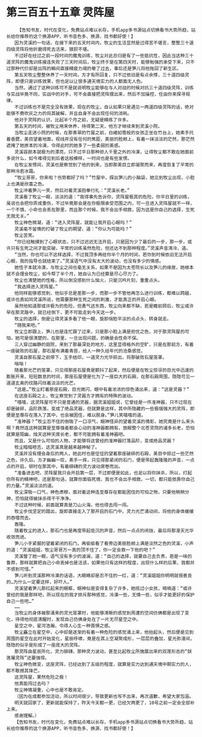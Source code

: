 # 第三百五十五章 灵阵屋
        【告知书友，时代在变化，免费站点难以长存，手机app多书源站点切换看书大势所趋，站长给你推荐的这个换源APP，听书音色多、换源、找书都好使！】
       因为灵溪的一句话，在接下来的五天时间内，牧尘的生活显然是过得苦不堪言，整整三十道四级灵阵将他折磨得死去活来，狼狈不堪。
       不过好在经过之前一段时间的魔鬼训练，牧尘对此总归是有了一些抵抗性，因此当这种三十道灵阵的魔鬼训练接连失败了三天时间后，牧尘终于是在第四天时，能够勉强的承受下来，只不过那种代价却是出阵的瞬间直接精疲力竭的晕了过去，事后还是笋儿将他拖回了新生区。
       第五天牧尘整整休养了一天时间，方才有所回复，只不过依旧是有点余悸，三十道四级灵阵，即便只是训练效果，但也足以让很多通天境实力的人都面无人色。
       当然，通过了这种训练可不是就说明牧尘能够在与人对战的时候对抗三十道四级灵阵，训练与实战毕竟不同，实战中的对手，可不会直接把灵阵摆出来，然后不加操控，任由你来探寻规律。
       不过训练也不是完全没有效果，现在的牧尘，自认如果只是遇见一两道四级灵阵的话，绝对能够不费吹灰之力的将其破解，并且自身不会出现任何的消耗。
       他对于灵阵的认识，比起半个月之前，无疑是精练了许多。
       第五天的时间，被牧尘用来休养，待得第二天，他方才继续来到灵溪小院。
       当牧尘走进小院的时候，在那青翠的竹屋之前，白裙如雪般的女孩正坐在竹台上，她素手托着香腮，美目望着地面，视线并没有任何的焦距，美丽的脸颊上，有着一抹淡淡的茫然，那茫然遮掩了她原本的冷漠，令得此时的她多了一些柔弱的美感。
       灵溪容颜本就极为的漂亮，只不过平日那种拒人千里之外的冷漠，让得牧尘都不敢在她面前多说什么，如今难得见到后者这般模样，一时间也是有些发愣。
       在牧尘发愣间，灵溪也是察觉到了他的到来，当即那美目立即凝聚而来，再度恢复了平常的那种冷若冰霜。
       “牧尘哥哥，你来啦？伤势都好了吗？”竹屋中，探出笋儿的小脑袋，她见到牧尘出现，小脸上也满是欣喜之色。
       牧尘冲着笋儿一笑，然后对着灵溪抱拳行礼：“灵溪长老。”
       灵溪看了牧尘一眼，淡淡的道：“我得事先告诉你，灵阵屋极其的危险，你平日里的训练，虽说也会把你弄成重伤，不过毕竟那会是在你极限承受范围之内，可一旦进入灵阵屋就不一样，一个不慎，小命也会丢在那里，而且那个时候，我不会出手相救，因为这是你自己的选择，生死无我无关。”
       牧尘神色微凝，道：“进入灵阵屋，就能让我开启心眼吗？”
       灵溪毫不留情的打破了牧尘的期望，道：“你认为可能吗？”
       牧尘苦笑。
       “你已经触摸到了心眼状态，只不过迟迟无法开启，只是因为少了最后的一步，那一步，或许只有生死之间才能突破，平常的训练虽然危险，但还达不到那种程度。”灵溪声音清冷，道。
       “当然，你也可以不这样选择，不过我顶多再给你半个月的时间，若你到时候依旧无法开启心眼，我的指导也就结束了。”灵溪语气中没有太大的波动，也没有多少的情感。
       她性子本就冷漠，与牧尘之间也毫无关系，如果不是因为太苍院长以及笋儿的缘故，她根本就不会理会牧尘，如今帮了半个月，她自认为已经算是尽心尽力了。
       牧尘也清楚她的性格，所以倒没感到什么恼火，只是沉吟片刻，重重点头。
       “我选择进入灵阵屋。”
       他同样能够感觉到，他似乎总是差那一步，而那一步不管他再怎么进行训练，都难以跨越，或许也真如同灵溪所说，他需要那种生死之间的刺激，才能真正的开启心眼。
       虽然他知道那或许极为的危险，但勇气这东西，牧尘向来都不缺，若是瞻前顾后，牧尘或许早在那灵路中，就已经倒下，更不可能走到今天这一步。
       牧尘的选择，倒是让得灵溪多看了他一眼，旋即俏脸平淡的点点头，转身就走。
       “随我来吧。”
       牧尘立即跟上，笋儿也是连忙跟了过来，只是那小脸上满是担忧之色，对于那灵阵屋的可怕，她可是很清楚的，在那里，一旦出现问题，的确是会性命不保。
       三人穿过幽静的庭院，来到了那最深处的地方，这里显得格外的空旷，只是在那前方，有着一座破败的石屋，那石屋布满着青苔，给人一种久经年代的沧桑感觉。
       灵溪自那石屋之前停下，玉手结印，一道灵力光华掠出，将那破败石屋笼罩。
       嗡嗡！
       随着那光芒的笼罩，只见得那座石屋竟是颤抖了起来，然后便是在牧尘惊讶的目光中迅速的膨胀开来，短短数息的时间，那座石屋便是化为了一座巨大的石殿，在那石殿周围，隐隐可见一道道玄奥的纹路闪烁着淡淡的光芒。
       “这是…”牧尘盯着那座石殿，目光微闪，眼中有着浓浓的惊色涌出来，道：“这是灵器？”
       在这座石殿之上，牧尘察觉到了灵器方才拥有的特殊的波动。
       “嘻嘻，这灵阵屋可不只是普通的灵器，据灵溪姐姐说，它曾经是一件准神器，只不过现在却是破碎，品阶跌落，变成了绝品灵器，但就算是这样，其中所隐藏的一些极端强大的灵阵，即便是至尊存在落入了其中，也会被困住，难以脱身。”笋儿笑嘻嘻的道。
       “准神器？”牧尘忍不住的倒吸了一口凉气，眼神怪异的望着灵溪的倩影，她究竟是什么来头啊？竟然连这种就算是至尊强者都会心动的准神器都拥有，放眼整个北苍灵院的诸多长老，恐怕就算是陌幽，烛天这种天席长老，都不可能拥有着准神器吧。
       而且，又是什么可怕的人物，才能够将这曾经的准神器打落品阶，变成绝品灵器？
       牧尘暗暗咂舌，这灵溪真是越来越神秘了。
       灵溪并没有理会身后的两人，她此时也是怔怔的望着那座破碎的石殿，美目中掠过一些茫然之色，许久后，方才幽幽一叹，素手一挥，只见得那紧闭的石门，便是带起轰隆隆的声音，一点点的开启，顿时在那其中，有着磅礴的灵力波动席卷而出。
       “准备进去吧，灵阵屋我只会开启第一层，不过即便是如此，也足以将你抹杀，所以，打起你所有的精神吧，还是那句话，就算你面临死境，我也不会出手相救，一切，都只能依靠你自己的力量。”灵溪淡淡的道。
       牧尘深吸一口气，神色肃穆，面对着这种连至尊存在都能困住的可怕之物，只要他稍稍分神，恐怕就得被抹杀得干干净净。
       不过这种时候，前面就算真是刀山火海，他也得去闯一闯。
       牧尘步伐坚定的踏出，旋即直接走入了那开启的石门中，灵力光芒涌动间，将他的身体缓缓的吞噬而去。
       轰隆。
       随着牧尘的进入，那石门也是再度带起低沉的声音，然后一点点的闭拢，最后将那漫天光华收敛而进。
       笋儿小手紧握的望着紧闭的石门，再偷偷看了看旁边美丽脸颊上满是淡然之色的灵溪，小声的道：“灵溪姐姐，牧尘哥哥万一真的顶不住了，你一定会救一下他的吧？”
       灵溪瞥了她一眼，语气没有多少的波澜，道：“自己的选择，就要自己去负责，若是一味的鲁莽，那样就算把自己小命丢掉也是活该，如果他只有这样的程度，出现什么样的后果，我都并不感到可惜。”
       笋儿听到灵溪那种冷漠的话语，大眼睛却是忍不住的一红，道：“灵溪姐姐你明明就很善良的…为什么一定要这样，好吓人。”
       灵溪望着笋儿那红起来的眼眶，眼神似是变得复杂了许多，她揽过小女孩，喃喃道：“或许曾经的我是那样吧，所以现在的我才排斥那种感觉，冷漠一些，无情一些，似乎才能更好的保护自己一些吧…”
       ……
       当牧尘的身体被那涌来的灵光笼罩时，他能够清晰的感觉到周遭的空间仿佛都是出现了变化，待得他彻底清醒时，发现自己仿佛身处在了一片无尽星空之中。
       星空之中，星河浩瀚，令得人心生一种畏惧之感。
       牧尘矗立在星空中，心中却是逐渐的有着一种危险的感觉涌上来，他抬起头，然后便是见到周围的星空在此时开始变化，星辰呼啸，竟是在其上空凝聚成形，一层层的叠加，星光弥漫间，隐隐的似乎是形成了一座庞大的灵阵。
       那灵阵由星辰所化，灵力磅礴，那种灵力波动，甚至比起牧尘所施展出来的双莲形态的“妖莲屠灵阵”还要强悍。
       牧尘神色微变，这座灵阵，已经达到了五级的程度，就算是实力达到通天境中期实力的人，都不敢撼其锋芒。
       这灵阵屋，果然危险之极！
       他真能闯过去吗？
       牧尘神情凝重，心中也是不敢肯定。
       （因为在成都参加活动，所以时间很少，导致更新也写不出来，再次道歉，希望大家包涵。
       明天就回家了，更新就能保持了，昨天今天都一更，已经欠两更了，10号之前一定会全部补上来。
       感谢理解。）
       【告知书友，时代在变化，免费站点难以长存，手机app多书源站点切换看书大势所趋，站长给你推荐的这个换源APP，听书音色多、换源、找书都好使！】